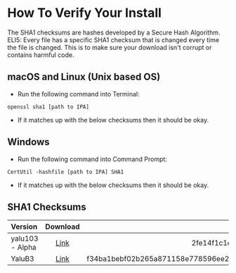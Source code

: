 # How To Verify Your Install

The SHA1 checksums are hashes developed by a Secure Hash Algorithm. ELI5: Every file has a specific SHA1 checksum that is changed every time the file is changed. This is to make sure your download isn't corrupt or contains harmful code.

## macOS and Linux (Unix based OS)

* Run the following command into Terminal:

`openssl sha1 [path to IPA]`

* If it matches up with the below checksums then it should be okay.

## Windows

* Run the following command into Command Prompt:

`CertUtil -hashfile [path to IPA] SHA1`

* If it matches up with the below checksums then it should be okay.

## SHA1 Checksums

Version | Download | SHA1
:----------- |:-------------:| -----------:
yalu103 - Alpha | [Link](https://yalu.qwertyoruiop.com/yalu102_alpha.ipa) | 2fe14f1c1e1a0d26203bbb123f6747a978dd2b4f
YaluB3 | [Link](https://yalu.qwertyoruiop.com/mach_portal+yalu-b3.ipa) | f34ba1bebf02b265a871158e778596ee2ff1547a69fdb687d911897b7b7b22c5
